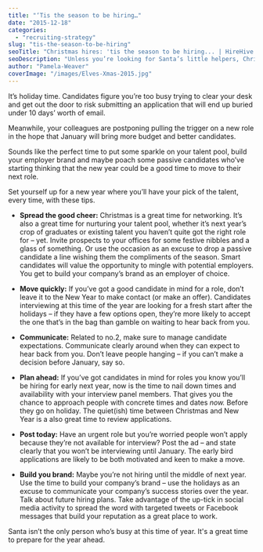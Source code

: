 ```yaml
---
title: "‘Tis the season to be hiring…"
date: "2015-12-18"
categories:
  - "recruiting-strategy"
slug: "tis-the-season-to-be-hiring"
seoTitle: "Christmas hires: 'tis the season to be hiring... | HireHive ATS"
seoDescription: "Unless you’re looking for Santa’s little helpers, Christmas isn’t viewed as a time for hiring. Maybe you’re missing a trick to make some Christmas hires."
author: "Pamela-Weaver"
coverImage: "/images/Elves-Xmas-2015.jpg"
---
```


It’s holiday time. Candidates figure you’re too busy trying to clear your desk and get out the door to risk submitting an application that will end up buried under 10 days’ worth of email.

Meanwhile, your colleagues are postponing pulling the trigger on a new role in the hope that January will bring more budget and better candidates.

Sounds like the perfect time to put some sparkle on your talent pool, build your employer brand and maybe poach some passive candidates who’ve starting thinking that the new year could be a good time to move to their next role.

Set yourself up for a new year where you’ll have your pick of the talent, every time, with these tips.

- **Spread the good cheer:** Christmas is a great time for networking. It’s also a great time for nurturing your talent pool, whether it’s next year’s crop of graduates or existing talent you haven’t quite got the right role for – yet. Invite prospects to your offices for some festive nibbles and a glass of something. Or use the occasion as an excuse to drop a passive candidate a line wishing them the compliments of the season. Smart candidates will value the opportunity to mingle with potential employers. You get to build your company’s brand as an employer of choice.
- **Move quickly:** If you’ve got a good candidate in mind for a role, don’t leave it to the New Year to make contact (or make an offer). Candidates interviewing at this time of the year are looking for a fresh start after the holidays – if they have a few options open, they’re more likely to accept the one that’s in the bag than gamble on waiting to hear back from you.

- **Communicate:** Related to no.2, make sure to manage candidate expectations. Communicate clearly around when they can expect to hear back from you. Don’t leave people hanging – if you can’t make a decision before January, say so.

- **Plan ahead:** If you’ve got candidates in mind for roles you know you’ll be hiring for early next year, now is the time to nail down times and availability with your interview panel members. That gives you the chance to approach people with concrete times and dates _now._ Before they go on holiday. The quiet(ish) time between Christmas and New Year is a also great time to review applications.

- **Post today:** Have an urgent role but you’re worried people won’t apply because they’re not available for interview? Post the ad – and state clearly that you won’t be interviewing until January. The early bird applications are likely to be both motivated and keen to make a move.

- **Build you brand:** Maybe you’re not hiring until the middle of next year. Use the time to build your company’s brand – use the holidays as an excuse to communicate your company’s success stories over the year. Talk about future hiring plans. Take advantage of the up-tick in social media activity to spread the word with targeted tweets or Facebook messages that build your reputation as a great place to work.

Santa isn’t the only person who’s busy at this time of year. It's a great time to prepare for the year ahead.

